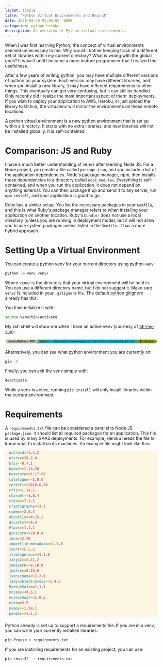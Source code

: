 ```yaml
---
layout: single
title: "Python Virtual Environments and Beyond"
date: 2020-09-30 09:00:00 -0000
categories: python heroku
description: An overview of Python virtual environments.
---
```


When I was first learning Python, the concept of virtual environments seemed unnecessary to me. Why would I bother keeping track of a different set of libraries within my current directory? What is wrong with the global ones? It wasn't until I became a more mature programmer that I realized the usefulness.

After a few years of writing python, you may have multiple different versions of python on your system. Each version may have different libraries, and when you install a new library, it may have different requirements to other things. This eventually can get very confusing, but it can still be handled. Only recently did I realize the most important aspect of them: deployments. If you wish to deploy your application to AWS, Heroku, or just upload the library to Github, the virtualenv will mirror the environments on these remote locations.

A python virtual environment is a new python environment that is set up within a directory. It starts with no extra libraries, and new libraries will not be installed globally. It is self-contained.

# Comparison: JS and Ruby

I have a much better understanding of venvs after learning Node JS. For a Node project, you create a file called `package.json`, and you include a list of the application dependencies. Node's package manager, npm, then installs these dependencies to a directory called `node_modules`. Everything is self-contained, and when you run the application, it does not depend on anything external. You can then package it up and send it to any server, run `npm install`, and your application is good to go.

Ruby has a similar setup. You list the necessary packages in your `Gemfile`, and this is what Ruby's package manager refers to when installing your application on another location. Ruby's `bundler` does not use a local directory (unless you are running in deployment mode), but it will not allow you to use system packages unless listed in the `Gemfile`. It has a more hybrid approach.

# Setting Up a Virtual Environment

You can create a python venv for your current directory using python `venv`:

```bash
python -m venv venv/
```

Where `venv/` is the directory that your virtual environment will be held in. You can use a different directory name, but I do not suggest it. Make sure `venv/` is included in your `.gitignore` file. The default [python gitignore](https://github.com/github/gitignore/blob/master/Python.gitignore) already has this.

You then initialize it with:

```bash
source venv/bin/activate
```

My zsh shell will show me when I have an active venv (courtesy of [oh-my-zsh](https://github.com/ohmyzsh/ohmyzsh)):

![venv shown in zsh](/assets/images/venv/py_venv.png)

Alternatively, you can see what python environment you are currently on:

```bash
pip -V
```

Finally, you can exit the venv simply with:

```bash
deactivate
```

While a venv is active, running `pip install` will only install libraries within the current environment.

# Requirements

A `requirements.txt` file can be considered a parallel to Node JS' `package.json`. It should list all required packages for an application. This file is used by many SAAS deployments. For example, Heroku needs the file to know what to install on its machines. An example file might look like this:

![example requirements.txt](/assets/images/venv/py_requirements.png)

Python already is set up to support a requirements file. If you are in a venv, you can write your currently installed libraries:

```bash
pip freeze > requirements.txt
```

If you are installing requirements for an existing project, you can use:

```bash
pip install -r requirements.txt
```